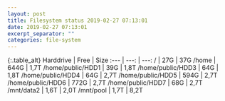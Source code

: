 ```yaml
---
layout: post
title: Filesystem status 2019-02-27 07:13:01
date: 2019-02-27 07:13:01
excerpt_separator: ""
categories: file-system
---
```

{:.table_alt}
Harddrive | Free | Size
:--- | ---: | ---:
/ | 27G | 37G
/home | 644G | 1,7T
/home/public/HDD1 | 39G | 1,8T
/home/public/HDD3 | 64G | 1,8T
/home/public/HDD4 | 64G | 2,7T
/home/public/HDD5 | 594G | 2,7T
/home/public/HDD6 | 772G | 2,7T
/home/public/HDD7 | 68G | 2,7T
/mnt/data2 | 1,6T | 2,0T
/mnt/pool | 1,7T | 8,2T
